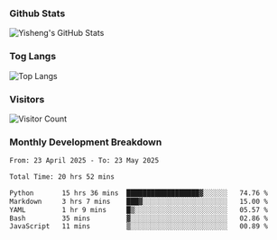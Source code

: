 ### Github Stats
![Yisheng's GitHub Stats](https://github-readme-stats-9qabuvhk1-gongyisheng.vercel.app/api?username=gongyisheng&count_private=true&show_icons=true)
### Tog Langs
![Top Langs](https://github-readme-stats-9qabuvhk1-gongyisheng.vercel.app/api/top-langs/?username=gongyisheng&layout=compact)
### Visitors
![Visitor Count](https://profile-counter.glitch.me/gongyisheng/count.svg)
### Monthly Development Breakdown
<!--START_SECTION:waka-->

```txt
From: 23 April 2025 - To: 23 May 2025

Total Time: 20 hrs 52 mins

Python       15 hrs 36 mins  ██████████████████▓░░░░░░   74.76 %
Markdown     3 hrs 7 mins    ███▓░░░░░░░░░░░░░░░░░░░░░   15.00 %
YAML         1 hr 9 mins     █▒░░░░░░░░░░░░░░░░░░░░░░░   05.57 %
Bash         35 mins         ▓░░░░░░░░░░░░░░░░░░░░░░░░   02.86 %
JavaScript   11 mins         ▒░░░░░░░░░░░░░░░░░░░░░░░░   00.89 %
```

<!--END_SECTION:waka-->
